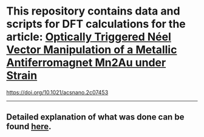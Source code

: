 # This repository contains data and scripts for DFT calculations for the article: [Optically Triggered Néel Vector Manipulation of a Metallic Antiferromagnet Mn2Au under Strain](https://pubs.acs.org/doi/full/10.1021/acsnano.2c07453)

https://doi.org/10.1021/acsnano.2c07453

------------------------------------------------

## Detailed explanation of what was done can be found [here](https://github.com/pgrigorev/Mn2Au_strain/blob/main/Mn2Au_strain_summary.pdf).

